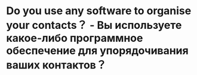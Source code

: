 # Do you use any software to organise your contacts？ - Вы используете какое-либо программное обеспечение для упорядочивания ваших контактов？
